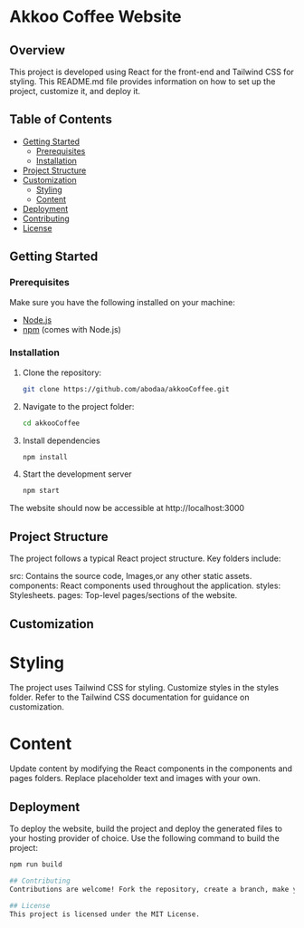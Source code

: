 # Akkoo Coffee Website

## Overview

This project is developed using React for the front-end and Tailwind CSS for styling. This README.md file provides information on how to set up the project, customize it, and deploy it.

## Table of Contents

- [Getting Started](#getting-started)
  - [Prerequisites](#prerequisites)
  - [Installation](#installation)
- [Project Structure](#project-structure)
- [Customization](#customization)
  - [Styling](#styling)
  - [Content](#content)
- [Deployment](#deployment)
- [Contributing](#contributing)
- [License](#license)

## Getting Started

### Prerequisites

Make sure you have the following installed on your machine:

- [Node.js](https://nodejs.org/)
- [npm](https://www.npmjs.com/) (comes with Node.js)

### Installation

1. Clone the repository:

   ```bash
   git clone https://github.com/abodaa/akkooCoffee.git


2. Navigate to the project folder:

    ```bash
    cd akkooCoffee

3. Install dependencies

    ```bash
   npm install

4. Start the development server

    ```bash
   npm start

The website should now be accessible at http://localhost:3000

## Project Structure
The project follows a typical React project structure. Key folders include:

src: Contains the source code, Images,or any other static assets.
components: React components used throughout the application.
styles: Stylesheets.
pages: Top-level pages/sections of the website.

## Customization
# Styling
The project uses Tailwind CSS for styling. Customize styles in the styles folder. Refer to the Tailwind CSS documentation for guidance on customization.

# Content
Update content by modifying the React components in the components and pages folders. Replace placeholder text and images with your own.

## Deployment
To deploy the website, build the project and deploy the generated files to your hosting provider of choice. Use the following command to build the project:


   ```bash
   npm run build

## Contributing
Contributions are welcome! Fork the repository, create a branch, make your changes, and submit a pull request.

## License
This project is licensed under the MIT License.